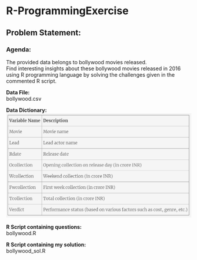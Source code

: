 # R-ProgrammingExercise

## Problem Statement:

### **Agenda:**

The provided data belongs to bollywood movies released.<br />Find interesting insights about these bollywood movies released in 2016 using R programming language by solving the challenges given in the commented R script.

**Data File:**<br />
bollywood.csv

**Data Dictionary:**<br />
![](/dataDict.png)

**R Script containing questions:**<br />
bollywood.R

**R Script containing my solution:**<br />
bollywood_sol.R
